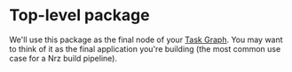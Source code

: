 # Top-level package

We'll use this package as the final node of your [Task Graph](https://nrz.build/repo/docs/core-concepts/task-graph). You may want to think of it as the final application you're building (the most common use case for a Nrz build pipeline).
